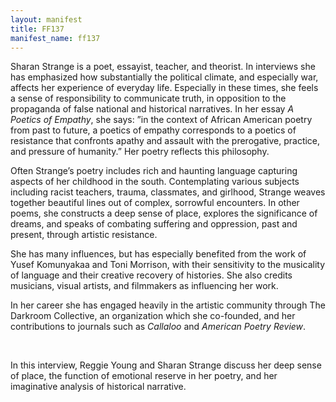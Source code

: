 ```yaml
---
layout: manifest
title: FF137
manifest_name: ff137
---
```


<body>
<p>Sharan Strange is a poet, essayist, teacher, and theorist. In interviews she has emphasized how substantially the political climate, and especially war, affects her experience of everyday life. Especially in these times, she feels a sense of responsibility to communicate truth, in opposition to the propaganda of false national and historical narratives. In her essay <i>A Poetics of Empathy</i>, she says: ”in the context of African American poetry from past to future, a poetics of empathy corresponds to a poetics of resistance that confronts apathy and assault with the prerogative, practice, and pressure of humanity.” Her poetry reflects this philosophy.</p>
    <p>Often Strange’s poetry includes rich and haunting language capturing aspects of her childhood in the south. Contemplating various subjects including racist teachers, trauma, classmates, and girlhood, Strange weaves together beautiful lines out of complex, sorrowful encounters. In other poems, she constructs a deep sense of place, explores the significance of dreams, and speaks of combating suffering and oppression, past and present, through artistic resistance.</p>
    <p>She has many influences, but has especially benefited from the work of Yusef Komunyakaa and Toni Morrison, with their sensitivity to the musicality of language and their creative recovery of histories. She also credits musicians, visual artists, and filmmakers as influencing her work.</p>
    <p>In her career she has engaged heavily in the artistic community through The Darkroom Collective, an organization which she co-founded, and her contributions to journals such as <i>Callaloo</i> and <i>American Poetry Review</i>. </p>
<br>
<p>In this interview, Reggie Young and Sharan Strange discuss her deep sense of place, the function of emotional reserve in her poetry, and her imaginative analysis of historical narrative.</p>
  </body>
